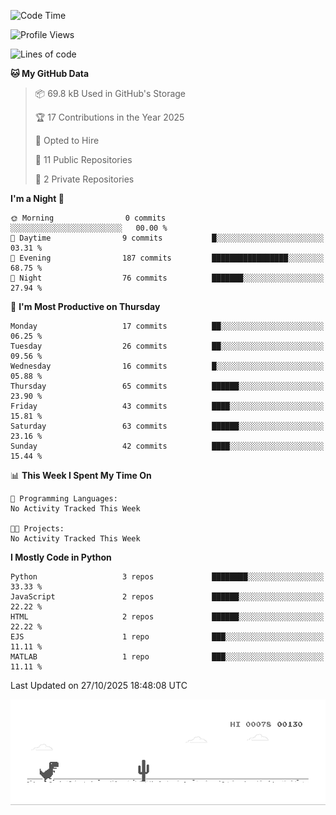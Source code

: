 <!--START_SECTION:waka-->
![Code Time](http://img.shields.io/badge/Code%20Time-28%20hrs%206%20mins-blue)

![Profile Views](http://img.shields.io/badge/Profile%20Views-0-blue)

![Lines of code](https://img.shields.io/badge/From%20Hello%20World%20I%27ve%20Written-616.9%20thousand%20lines%20of%20code-blue)

**🐱 My GitHub Data** 

> 📦 69.8 kB Used in GitHub's Storage 
 > 
> 🏆 17 Contributions in the Year 2025
 > 
> 💼 Opted to Hire
 > 
> 📜 11 Public Repositories 
 > 
> 🔑 2 Private Repositories 
 > 
**I'm a Night 🦉** 

```text
🌞 Morning                0 commits           ░░░░░░░░░░░░░░░░░░░░░░░░░   00.00 % 
🌆 Daytime                9 commits           █░░░░░░░░░░░░░░░░░░░░░░░░   03.31 % 
🌃 Evening                187 commits         █████████████████░░░░░░░░   68.75 % 
🌙 Night                  76 commits          ███████░░░░░░░░░░░░░░░░░░   27.94 % 
```
📅 **I'm Most Productive on Thursday** 

```text
Monday                   17 commits          ██░░░░░░░░░░░░░░░░░░░░░░░   06.25 % 
Tuesday                  26 commits          ██░░░░░░░░░░░░░░░░░░░░░░░   09.56 % 
Wednesday                16 commits          █░░░░░░░░░░░░░░░░░░░░░░░░   05.88 % 
Thursday                 65 commits          ██████░░░░░░░░░░░░░░░░░░░   23.90 % 
Friday                   43 commits          ████░░░░░░░░░░░░░░░░░░░░░   15.81 % 
Saturday                 63 commits          ██████░░░░░░░░░░░░░░░░░░░   23.16 % 
Sunday                   42 commits          ████░░░░░░░░░░░░░░░░░░░░░   15.44 % 
```


📊 **This Week I Spent My Time On** 

```text
💬 Programming Languages: 
No Activity Tracked This Week

🐱‍💻 Projects: 
No Activity Tracked This Week
```

**I Mostly Code in Python** 

```text
Python                   3 repos             ████████░░░░░░░░░░░░░░░░░   33.33 % 
JavaScript               2 repos             ██████░░░░░░░░░░░░░░░░░░░   22.22 % 
HTML                     2 repos             ██████░░░░░░░░░░░░░░░░░░░   22.22 % 
EJS                      1 repo              ███░░░░░░░░░░░░░░░░░░░░░░   11.11 % 
MATLAB                   1 repo              ███░░░░░░░░░░░░░░░░░░░░░░   11.11 % 
```




 Last Updated on 27/10/2025 18:48:08 UTC
<!--END_SECTION:waka-->

![Alt Text](dino.gif)

<!--
**Emre-Yaz/emre-yaz** is a ✨ _special_ ✨ repository because its `README.md` (this file) appears on your GitHub profile.
-->
